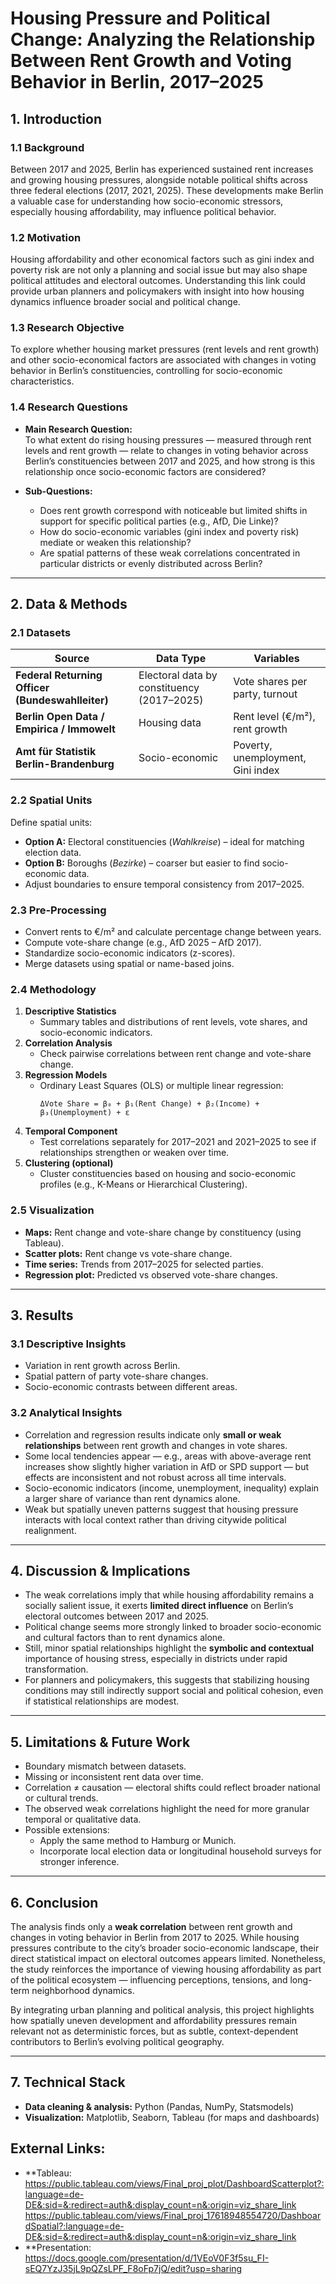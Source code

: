 # Housing Pressure and Political Change: Analyzing the Relationship Between Rent Growth and Voting Behavior in Berlin, 2017–2025

## 1. Introduction

### 1.1 Background
Between 2017 and 2025, Berlin has experienced sustained rent increases and growing housing pressures, alongside notable political shifts across three federal elections (2017, 2021, 2025). These developments make Berlin a valuable case for understanding how socio-economic stressors, especially housing affordability, may influence political behavior.

### 1.2 Motivation
Housing affordability and other economical factors such as gini index and poverty risk are not only a planning and social issue but may also shape political attitudes and electoral outcomes. Understanding this link could provide urban planners and policymakers with insight into how housing dynamics influence broader social and political change.

### 1.3 Research Objective
To explore whether housing market pressures (rent levels and rent growth) and other socio-economical factors are associated with changes in voting behavior in Berlin’s constituencies, controlling for socio-economic characteristics.

### 1.4 Research Questions

- **Main Research Question:**  
  To what extent do rising housing pressures — measured through rent levels and rent growth — relate to changes in voting behavior across Berlin’s constituencies between 2017 and 2025, and how strong is this relationship once socio-economic factors are considered?

- **Sub-Questions:**  
  - Does rent growth correspond with noticeable but limited shifts in support for specific political parties (e.g., AfD, Die Linke)?  
  - How do socio-economic variables (gini index and poverty risk) mediate or weaken this relationship?  
  - Are spatial patterns of these weak correlations concentrated in particular districts or evenly distributed across Berlin?

---

## 2. Data & Methods

### 2.1 Datasets

| Source | Data Type | Variables |
|---------|------------|-----------|
| **Federal Returning Officer (Bundeswahlleiter)** | Electoral data by constituency (2017–2025) | Vote shares per party, turnout |
| **Berlin Open Data / Empirica / Immowelt** | Housing data | Rent level (€/m²), rent growth |
| **Amt für Statistik Berlin-Brandenburg** | Socio-economic | Poverty, unemployment, Gini index |

### 2.2 Spatial Units
Define spatial units:
- **Option A:** Electoral constituencies (*Wahlkreise*) – ideal for matching election data.  
- **Option B:** Boroughs (*Bezirke*) – coarser but easier to find socio-economic data.  
- Adjust boundaries to ensure temporal consistency from 2017–2025.

### 2.3 Pre-Processing
- Convert rents to €/m² and calculate percentage change between years.  
- Compute vote-share change (e.g., AfD 2025 – AfD 2017).  
- Standardize socio-economic indicators (z-scores).  
- Merge datasets using spatial or name-based joins.

### 2.4 Methodology
1. **Descriptive Statistics**  
   - Summary tables and distributions of rent levels, vote shares, and socio-economic indicators.  
2. **Correlation Analysis**  
   - Check pairwise correlations between rent change and vote-share change.  
3. **Regression Models**  
   - Ordinary Least Squares (OLS) or multiple linear regression:  
     ```
     ΔVote Share = β₀ + β₁(Rent Change) + β₂(Income) + β₃(Unemployment) + ε
     ```
4. **Temporal Component**  
   - Test correlations separately for 2017–2021 and 2021–2025 to see if relationships strengthen or weaken over time.  
5. **Clustering (optional)**  
   - Cluster constituencies based on housing and socio-economic profiles (e.g., K-Means or Hierarchical Clustering).

### 2.5 Visualization
- **Maps:** Rent change and vote-share change by constituency (using Tableau).  
- **Scatter plots:** Rent change vs vote-share change.  
- **Time series:** Trends from 2017–2025 for selected parties.  
- **Regression plot:** Predicted vs observed vote-share changes.

---

## 3. Results

### 3.1 Descriptive Insights
- Variation in rent growth across Berlin.  
- Spatial pattern of party vote-share changes.  
- Socio-economic contrasts between different areas.

### 3.2 Analytical Insights
- Correlation and regression results indicate only **small or weak relationships** between rent growth and changes in vote shares.  
- Some local tendencies appear — e.g., areas with above-average rent increases show slightly higher variation in AfD or SPD support — but effects are inconsistent and not robust across all time intervals.  
- Socio-economic indicators (income, unemployment, inequality) explain a larger share of variance than rent dynamics alone.  
- Weak but spatially uneven patterns suggest that housing pressure interacts with local context rather than driving citywide political realignment.

---

## 4. Discussion & Implications
- The weak correlations imply that while housing affordability remains a socially salient issue, it exerts **limited direct influence** on Berlin’s electoral outcomes between 2017 and 2025.  
- Political change seems more strongly linked to broader socio-economic and cultural factors than to rent dynamics alone.  
- Still, minor spatial relationships highlight the **symbolic and contextual** importance of housing stress, especially in districts under rapid transformation.  
- For planners and policymakers, this suggests that stabilizing housing conditions may still indirectly support social and political cohesion, even if statistical relationships are modest.

---

## 5. Limitations & Future Work
- Boundary mismatch between datasets.  
- Missing or inconsistent rent data over time.  
- Correlation ≠ causation — electoral shifts could reflect broader national or cultural trends.  
- The observed weak correlations highlight the need for more granular temporal or qualitative data.  
- Possible extensions:  
  - Apply the same method to Hamburg or Munich.  
  - Incorporate local election data or longitudinal household surveys for stronger inference.

---

## 6. Conclusion
The analysis finds only a **weak correlation** between rent growth and changes in voting behavior in Berlin from 2017 to 2025. While housing pressures contribute to the city’s broader socio-economic landscape, their direct statistical impact on electoral outcomes appears limited. Nonetheless, the study reinforces the importance of viewing housing affordability as part of the political ecosystem — influencing perceptions, tensions, and long-term neighborhood dynamics.  

By integrating urban planning and political analysis, this project highlights how spatially uneven development and affordability pressures remain relevant not as deterministic forces, but as subtle, context-dependent contributors to Berlin’s evolving political geography.

---

## 7. Technical Stack
- **Data cleaning & analysis:** Python (Pandas, NumPy, Statsmodels)  
- **Visualization:** Matplotlib, Seaborn, Tableau (for maps and dashboards)  

## External Links:
- **Tableau: https://public.tableau.com/views/Final_proj_plot/DashboardScatterplot?:language=de-DE&:sid=&:redirect=auth&:display_count=n&:origin=viz_share_link
             https://public.tableau.com/views/Final_proj_17618948554720/DashboardSpatial?:language=de-DE&:sid=&:redirect=auth&:display_count=n&:origin=viz_share_link 
- **Presentation: https://docs.google.com/presentation/d/1VEoV0F3f5su_FI-sEQ7YzJ35jL9pQZsLPF_F8oFp7jQ/edit?usp=sharing 